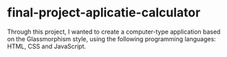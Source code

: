 # final-project-aplicatie-calculator
Through this project, I wanted to create a computer-type application based on the Glassmorphism style, using the following programming languages: HTML, CSS and JavaScript.
